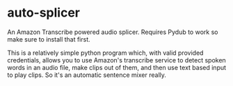 # auto-splicer
An Amazon Transcribe powered audio splicer.
Requires Pydub to work so make sure to install that first.

This is a relatively simple python program which, with valid provided credentials, allows you to use Amazon's transcribe service to detect spoken words in an audio file, make clips out of them, and then use text based input to play clips. So it's an automatic sentence mixer really.

